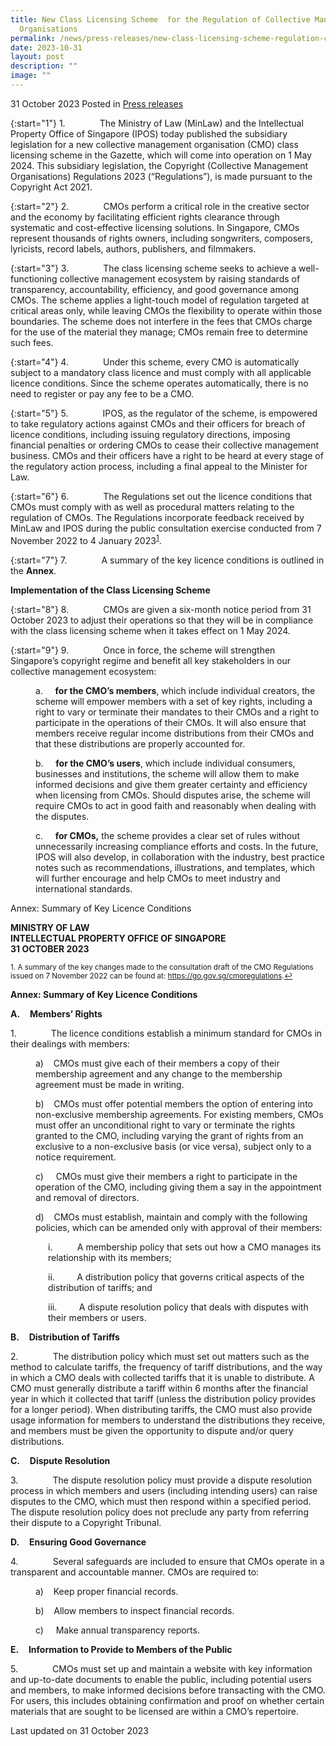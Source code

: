 ```yaml
---
title: New Class Licensing Scheme  for the Regulation of Collective Management
  Organisations
permalink: /news/press-releases/new-class-licensing-scheme-regulation-cmos/
date: 2023-10-31
layout: post
description: ""
image: ""
---
```

31 October 2023 Posted in [Press releases](/news/press-releases)

{:start="1"}
1.&nbsp;&nbsp;&nbsp;&nbsp;&nbsp;&nbsp;&nbsp;&nbsp;&nbsp;&nbsp;&nbsp;&nbsp;&nbsp; The Ministry of Law (MinLaw) and the Intellectual Property Office of Singapore (IPOS) today published the subsidiary legislation for a new collective management organisation (CMO) class licensing scheme in the Gazette, which will come into operation on 1 May 2024. This subsidiary legislation, the Copyright (Collective Management Organisations) Regulations 2023 (“Regulations”), is made pursuant to the Copyright Act 2021.

{:start="2"}
2.&nbsp;&nbsp;&nbsp;&nbsp;&nbsp;&nbsp;&nbsp;&nbsp;&nbsp;&nbsp;&nbsp;&nbsp;&nbsp; CMOs perform a critical role in the creative sector and the economy by facilitating efficient rights clearance through systematic and cost-effective licensing solutions. In Singapore, CMOs represent thousands of rights owners, including songwriters, composers, lyricists, record labels, authors, publishers, and filmmakers.

{:start="3"}
3.&nbsp;&nbsp;&nbsp;&nbsp;&nbsp;&nbsp;&nbsp;&nbsp;&nbsp;&nbsp;&nbsp;&nbsp;&nbsp; The class licensing scheme seeks to achieve a well-functioning collective management ecosystem by raising standards of transparency, accountability, efficiency, and good governance among CMOs. The scheme applies a light-touch model of regulation targeted at critical areas only, while leaving CMOs the flexibility to operate within those boundaries. The scheme does not interfere in the fees that CMOs charge for the use of the material they manage; CMOs remain free to determine such fees.

{:start="4"}
4.&nbsp;&nbsp;&nbsp;&nbsp;&nbsp;&nbsp;&nbsp;&nbsp;&nbsp;&nbsp;&nbsp;&nbsp;&nbsp; Under this scheme, every CMO is automatically subject to a mandatory class licence and must comply with all applicable licence conditions. Since the scheme operates automatically, there is no need to register or pay any fee to be a CMO.

{:start="5"}
5.&nbsp;&nbsp;&nbsp;&nbsp;&nbsp;&nbsp;&nbsp;&nbsp;&nbsp;&nbsp;&nbsp;&nbsp;&nbsp; IPOS, as the regulator of the scheme, is empowered to take regulatory actions against CMOs and their officers for breach of licence conditions, including issuing regulatory directions, imposing financial penalties or ordering CMOs to cease their collective management business. CMOs and their officers have a right to be heard at every stage of the regulatory action process, including a final appeal to the Minister for Law.

{:start="6"}
6.&nbsp;&nbsp;&nbsp;&nbsp;&nbsp;&nbsp;&nbsp;&nbsp;&nbsp;&nbsp;&nbsp;&nbsp;&nbsp; The Regulations set out the licence conditions that CMOs must comply with as well as procedural matters relating to the regulation of CMOs. The Regulations incorporate feedback received by MinLaw and IPOS during the public consultation exercise conducted from 7 November 2022 to 4 January 2023<sup><a id="ref1" href="#fn1">1</a></sup>.

{:start="7"}
7.&nbsp;&nbsp;&nbsp;&nbsp;&nbsp;&nbsp;&nbsp;&nbsp;&nbsp;&nbsp;&nbsp;&nbsp;&nbsp; A summary of the key licence conditions is outlined in the **Annex**.

**Implementation of the Class Licensing Scheme**

{:start="8"}
8.&nbsp;&nbsp;&nbsp;&nbsp;&nbsp;&nbsp;&nbsp;&nbsp;&nbsp;&nbsp;&nbsp;&nbsp;&nbsp; CMOs are given a six-month notice period from 31 October 2023 to adjust their operations so that they will be in compliance with the class licensing scheme when it takes effect on 1 May 2024.

{:start="9"}
9.&nbsp;&nbsp;&nbsp;&nbsp;&nbsp;&nbsp;&nbsp;&nbsp;&nbsp;&nbsp;&nbsp;&nbsp;&nbsp; Once in force, the scheme will strengthen Singapore’s copyright regime and benefit all key stakeholders in our collective management ecosystem:

<p style="margin-left: 40px">a.&nbsp;&nbsp;&nbsp;&nbsp; <b>for the CMO’s members</b>, which include individual creators, the scheme will empower members with a set of key rights, including a right to vary or terminate their mandates to their CMOs and a right to participate in the operations of their CMOs. It will also ensure that members receive regular income distributions from their CMOs and that these distributions are properly accounted for.</p>

<p style="margin-left: 40px">b.&nbsp;&nbsp;&nbsp;&nbsp; <b>for the CMO’s users</b>, which include individual consumers, businesses and institutions, the scheme will allow them to make informed decisions and give them greater certainty and efficiency when licensing from CMOs. Should disputes arise, the scheme will require CMOs to act in good faith and reasonably when dealing with the disputes.</p>

<p style="margin-left: 40px">c.&nbsp;&nbsp;&nbsp;&nbsp; <b>for CMOs,</b> the scheme provides a clear set of rules without unnecessarily increasing compliance efforts and costs. In the future, IPOS will also develop, in collaboration with the industry, best practice notes such as recommendations, illustrations, and templates, which will further encourage and help CMOs to meet industry and international standards.</p>

Annex: Summary of Key Licence Conditions

**MINISTRY OF LAW**
<br>**INTELLECTUAL PROPERTY OFFICE OF SINGAPORE**
<br>**31 OCTOBER 2023**

<p><sup id="fn1">1. A summary of the key changes made to the consultation draft of the CMO Regulations issued on 7 November 2022 can be found at: <a target="new" href="https://go.gov.sg/cmoregulations">https://go.gov.sg/cmoregulations</a>.<a href="#ref1" title="Jump back to footnote 1 in the text.">↩</a></sup></p>


**Annex: Summary of Key Licence Conditions**

**A.**&nbsp;&nbsp;&nbsp; **Members’ Rights**&nbsp;

1.&nbsp;&nbsp;&nbsp;&nbsp;&nbsp;&nbsp;&nbsp;&nbsp;&nbsp;&nbsp;&nbsp;&nbsp;&nbsp; The licence conditions establish a minimum standard for CMOs in their dealings with members:

<p style="margin-left: 40px">a)&nbsp;&nbsp;&nbsp; CMOs must give each of their members a copy of their membership agreement and any change to the membership agreement must be made in writing.</p>

<p style="margin-left: 40px">b)&nbsp;&nbsp;&nbsp; CMOs must offer potential members the option of entering into non-exclusive membership agreements. For existing members, CMOs must offer an unconditional right to vary or terminate the rights granted to the CMO, including varying the grant of rights from an exclusive to a non-exclusive basis (or vice versa), subject only to a notice requirement.</p>

<p style="margin-left: 40px">c)&nbsp;&nbsp;&nbsp;&nbsp; CMOs must give their members a right to participate in the operation of the CMO, including giving them a say in the appointment and removal of directors.</p>

<p style="margin-left: 40px">d)&nbsp;&nbsp;&nbsp; CMOs must establish, maintain and comply with the following policies, which can be amended only with approval of their members:</p>

<p style="margin-left: 60px">i.&nbsp;&nbsp;&nbsp;&nbsp;&nbsp;&nbsp;&nbsp;&nbsp;&nbsp; A membership policy that sets out how a CMO manages its relationship with its members;</p>

<p style="margin-left: 60px">ii.&nbsp;&nbsp;&nbsp;&nbsp;&nbsp;&nbsp;&nbsp;&nbsp; A distribution policy that governs critical aspects of the distribution of tariffs; and</p>

<p style="margin-left: 60px">iii.&nbsp;&nbsp;&nbsp;&nbsp;&nbsp;&nbsp;&nbsp;&nbsp; A dispute resolution policy that deals with disputes with their members or users.</p>

**B.**&nbsp;&nbsp;&nbsp; **Distribution of Tariffs**

2.&nbsp;&nbsp;&nbsp;&nbsp;&nbsp;&nbsp;&nbsp;&nbsp;&nbsp;&nbsp;&nbsp;&nbsp;&nbsp; The distribution policy which must set out matters such as the method to calculate tariffs, the frequency of tariff distributions, and the way in which a CMO deals with collected tariffs that it is unable to distribute. A CMO must generally distribute a tariff within 6 months after the financial year in which it collected that tariff (unless the distribution policy provides for a longer period). When distributing tariffs, the CMO must also provide usage information for members to understand the distributions they receive, and members must be given the opportunity to dispute and/or query distributions.

**C.**&nbsp;&nbsp;&nbsp; **Dispute Resolution**

3.&nbsp;&nbsp;&nbsp;&nbsp;&nbsp;&nbsp;&nbsp;&nbsp;&nbsp;&nbsp;&nbsp;&nbsp;&nbsp; The dispute resolution policy must provide a dispute resolution process in which members and users (including intending users) can raise disputes to the CMO, which must then respond within a specified period. The dispute resolution policy does not preclude any party from referring their dispute to a Copyright Tribunal.

**D.**&nbsp;&nbsp;&nbsp; **Ensuring Good Governance**&nbsp;

4.&nbsp;&nbsp;&nbsp;&nbsp;&nbsp;&nbsp;&nbsp;&nbsp;&nbsp;&nbsp;&nbsp;&nbsp;&nbsp; Several safeguards are included to ensure that CMOs operate in a transparent and accountable manner. CMOs are required to:

<p style="margin-left: 40px">a)&nbsp;&nbsp;&nbsp; Keep proper financial records.</p>

<p style="margin-left: 40px">b)&nbsp;&nbsp;&nbsp; Allow members to inspect financial records.</p>

<p style="margin-left: 40px">c)&nbsp;&nbsp;&nbsp;&nbsp; Make annual transparency reports.</p>

**E.**&nbsp;&nbsp;&nbsp; **Information to Provide to Members of the Public**

5.&nbsp;&nbsp;&nbsp;&nbsp;&nbsp;&nbsp;&nbsp;&nbsp;&nbsp;&nbsp;&nbsp;&nbsp;&nbsp; CMOs must set up and maintain a website with key information and up-to-date documents to enable the public, including potential users and members, to make informed decisions before transacting with the CMO. For users, this includes obtaining confirmation and proof on whether certain materials that are sought to be licensed are within a CMO’s repertoire.


<p class="right-side-updated">Last updated on 31 October 2023</p>